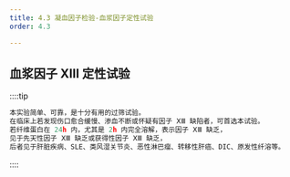 ```yaml
---
title: 4.3 凝血因子检验-血浆因子定性试验
order: 4.3

---
```


## 血浆因子 ⅩⅢ 定性试验

<son :text="'血液学检验记忆卡'" text1="（1）原理" :textOption="[['掌握','基础知识','相关专业知识'],['了解','基础知识','相关专业知识'],['掌握','基础知识','相关专业知识']]" />

::::tip

```js
本实验简单、可靠，是十分有用的过筛试验。
在临床上若发现伤口愈合缓慢、渗血不断或怀疑有因子 ⅩⅢ 缺陷者，可首选本试验。
若纤维蛋白在 24h 内，尤其是 2h 内完全溶解，表示因子 ⅩⅢ 缺乏，
见于先天性因子 ⅩⅢ 缺乏或获得性因子 ⅩⅢ 缺乏，
后者见于肝脏疾病、SLE、类风湿关节炎、恶性淋巴瘤、转移性肝癌、DIC、原发性纤溶等。
```

::::
